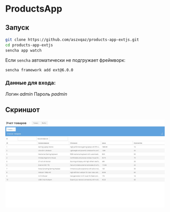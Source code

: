 # ProductsApp

## Запуск

```bash
git clone https://github.com/aszxqaz/products-app-extjs.git
cd products-app-extjs
sencha app watch
```

Если `sencha` автоматически не подгружает фреймворк:

```bash
sencha framework add ext@6.0.0
```

### Данные для входа:

Логин _admin_
Пароль _padmin_

## Скриншот

![](./screenshot.jpg)
